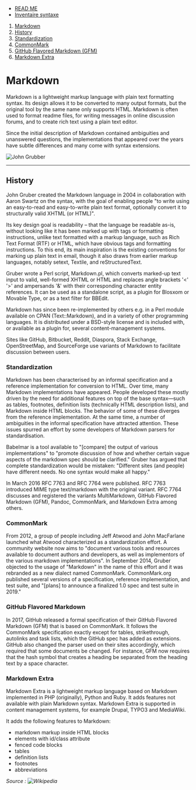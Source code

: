 * [READ ME](/README.md)
* [Inventaire syntaxe](/syntaxe.md)

1. [Markdown](#Markdown)
1. [History](#History)
1. [Standardization](#Standardization) 
1. [CommonMark](#CommonMark)
1. [GitHub Flavored Markdown (GFM)](#GitHub-Flavored-Markdown)
1. [Markdown Extra](#Markdown-Extra)

# Markdown

Markdown is a lightweight markup language with plain text formatting syntax. Its design allows it to be converted to many output formats, but the original tool by the same name only supports HTML. Markdown is often used to format readme files, for writing messages in online discussion forums, and to create rich text using a plain text editor.

Since the initial description of Markdown contained ambiguities and unanswered questions, the implementations that appeared over the years have subtle differences and many come with syntax extensions. 


![John Grubber](https://upload.wikimedia.org/wikipedia/commons/thumb/9/9e/John_Gruber_2008_by_George_Del_Barrio.tif/lossless-page1-200px-John_Gruber_2008_by_George_Del_Barrio.tif.png)

--------------------

## History

John Gruber created the Markdown language in 2004 in collaboration with Aaron Swartz on the syntax, with the goal of enabling people "to write using an easy-to-read and easy-to-write plain text format, optionally convert it to structurally valid XHTML (or HTML)".

Its key design goal is readability – that the language be readable as-is, without looking like it has been marked up with tags or formatting instructions, unlike text formatted with a markup language, such as Rich Text Format (RTF) or HTML, which have obvious tags and formatting instructions. To this end, its main inspiration is the existing conventions for marking up plain text in email, though it also draws from earlier markup languages, notably setext, Textile, and reStructuredText.

Gruber wrote a Perl script, Markdown.pl, which converts marked-up text input to valid, well-formed XHTML or HTML and replaces angle brackets '<' '>' and ampersands '&' with their corresponding character entity references. It can be used as a standalone script, as a plugin for Blosxom or Movable Type, or as a text filter for BBEdit.

Markdown has since been re-implemented by others e.g. in a Perl module available on CPAN (Text::Markdown), and in a variety of other programming languages. It is distributed under a BSD-style license and is included with, or available as a plugin for, several content-management systems.

Sites like GitHub, Bitbucket, Reddit, Diaspora, Stack Exchange, OpenStreetMap, and SourceForge use variants of Markdown to facilitate discussion between users.


### Standardization

Markdown has been characterised by an informal specification and a reference implementation for conversion to HTML. Over time, many Markdown implementations have appeared. People developed these mostly driven by the need for additional features on top of the base syntax—such as tables, footnotes, definition lists (technically HTML description lists), and Markdown inside HTML blocks. The behavior of some of these diverges from the reference implementation. At the same time, a number of ambiguities in the informal specification have attracted attention. These issues spurred an effort by some developers of Markdown parsers for standardisation.

Babelmar is a tool available to "[compare] the output of various implementations" to "promote discussion of how and whether certain vague aspects of the markdown spec should be clarified." Gruber has argued that complete standardization would be mistaken: "Different sites (and people) have different needs. No one syntax would make all happy."

In March 2016 RFC 7763 and RFC 7764 were published. RFC 7763 introduced MIME type text/markdown with the original variant. RFC 7764 discusses and registered the variants MultiMarkdown, GitHub Flavored Markdown (GFM), Pandoc, CommonMark, and Markdown Extra among others.


### CommonMark

From 2012, a group of people including Jeff Atwood and John MacFarlane launched what Atwood characterized as a standardization effort. A community website now aims to "document various tools and resources available to document authors and developers, as well as implementors of the various markdown implementations". In September 2014, Gruber objected to the usage of "Markdown" in the name of this effort and it was rebranded as a new dialect named CommonMark. CommonMark.org published several versions of a specification, reference implementation, and test suite, and "[plans] to announce a finalized 1.0 spec and test suite in 2019."


### GitHub Flavored Markdown

In 2017, GitHub released a formal specification of their GitHub Flavored Markdown (GFM) that is based on CommonMark. It follows the CommonMark specification exactly except for tables, strikethrough, autolinks and task lists, which the GitHub spec has added as extensions. GitHub also changed the parser used on their sites accordingly, which required that some documents be changed. For instance, GFM now requires that the hash symbol that creates a heading be separated from the heading text by a space character. 


### Markdown Extra

Markdown Extra is a lightweight markup language based on Markdown implemented in PHP (originally), Python and Ruby. It adds features not available with plain Markdown syntax. Markdown Extra is supported in content management systems, for example Drupal, TYPO3 and MediaWiki.

It adds the following features to Markdown:

* markdown markup inside HTML blocks
* elements with id/class attribute
* fenced code blocks
* tables 
* definition lists
* footnotes
* abbreviations

*Source : ![Wikipedia](https://en.wikipedia.org/wiki/Markdown)*
